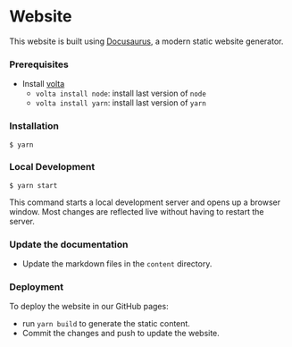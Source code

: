 # Website

This website is built using [Docusaurus](https://docusaurus.io/), a modern static website generator.

### Prerequisites

- Install [volta](https://docs.volta.sh/guide/getting-started)
  - `volta install node`: install last version of `node`
  - `volta install yarn`: install last version of `yarn`

### Installation

```
$ yarn
```

### Local Development

```
$ yarn start
```

This command starts a local development server and opens up a browser window. Most changes are reflected live without having to restart the server.

### Update the documentation

- Update the markdown files in the `content` directory.

### Deployment

To deploy the website in our GitHub pages:

- run `yarn build` to generate the static content.
- Commit the changes and push to update the website.
